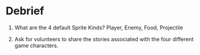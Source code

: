 # Debrief
1. What are the 4 default Sprite Kinds?
Player, Enemy, Food, Projectile

2. Ask for volunteers to share the stories associated with the four different game characters.
